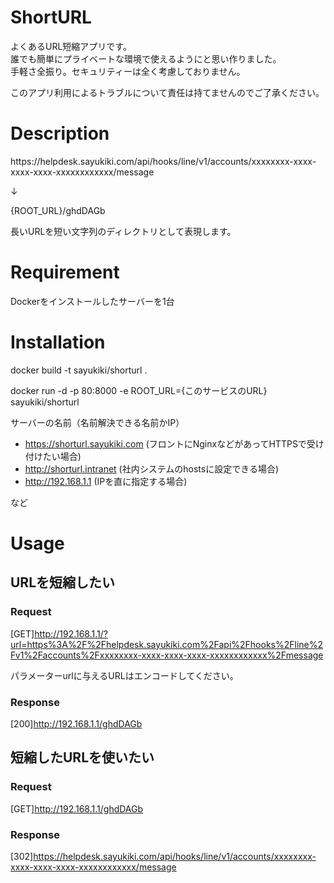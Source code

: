 # ShortURL

よくあるURL短縮アプリです。  
誰でも簡単にプライベートな環境で使えるようにと思い作りました。  
手軽さ全振り。セキュリティーは全く考慮しておりません。  

このアプリ利用によるトラブルについて責任は持てませんのでご了承ください。

# Description

https\://helpdesk.sayukiki.com/api/hooks/line/v1/accounts/xxxxxxxx-xxxx-xxxx-xxxx-xxxxxxxxxxxx/message

↓

{ROOT_URL}/ghdDAGb

長いURLを短い文字列のディレクトリとして表現します。

# Requirement

Dockerをインストールしたサーバーを1台

# Installation

docker build -t sayukiki/shorturl .

docker run -d -p 80:8000 -e ROOT_URL={このサービスのURL} sayukiki/shorturl

サーバーの名前（名前解決できる名前かIP）

- https://shorturl.sayukiki.com  (フロントにNginxなどがあってHTTPSで受け付けたい場合)
- http://shorturl.intranet  (社内システムのhostsに設定できる場合)
- http://192.168.1.1  (IPを直に指定する場合)

など

# Usage

## URLを短縮したい

### Request

[GET]http://192.168.1.1/?url=https%3A%2F%2Fhelpdesk.sayukiki.com%2Fapi%2Fhooks%2Fline%2Fv1%2Faccounts%2Fxxxxxxxx-xxxx-xxxx-xxxx-xxxxxxxxxxxx%2Fmessage

パラメーターurlに与えるURLはエンコードしてください。

### Response

[200]http://192.168.1.1/ghdDAGb

## 短縮したURLを使いたい

### Request

[GET]http://192.168.1.1/ghdDAGb

### Response

[302]https://helpdesk.sayukiki.com/api/hooks/line/v1/accounts/xxxxxxxx-xxxx-xxxx-xxxx-xxxxxxxxxxxx/message
